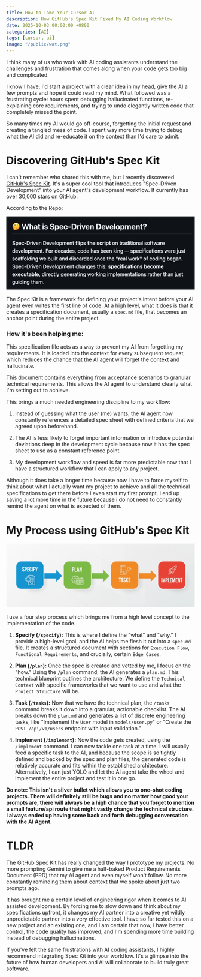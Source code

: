 ```yaml
---
title: How to Tame Your Cursor AI
description: How GitHub's Spec Kit Fixed My AI Coding Workflow
date: 2025-10-03 00:00:00 +0800
categories: [AI]
tags: [cursor, ai]
image: "/public/wat.png"
---
```


I think many of us who work with AI coding assistants understand the challenges and frustration that comes along when your code gets too big and complicated. 

I know I have, I'd start a project with a clear idea in my head, give the AI a few prompts and hope it could read my mind. What followed was a frustrating cycle: hours spent debugging hallucinated functions, re-explaining core requirements, and trying to undo elegantly written code that completely missed the point.

So many times my AI would go off-course, forgetting the initial request and creating a tangled mess of code. I spent way more time trying to debug what the AI did and re-educate it on the context than I'd care to admit. 

# Discovering GitHub's Spec Kit

I can't remember who shared this with me, but I recently discovered [GitHub's Spec Kit](https://github.com/github/spec-kit). It's a super cool tool that introduces "Spec-Driven Development" into your AI agent's development workflow. It currently has over 30,000 stars on GitHub.

According to the Repo:

![SDD](/public/SDD.png)


The Spec Kit is a framework for defining your project's intent before your AI agent even writes the first line of code. At a high level, what it does is that it creates a specification document, usually a `spec.md` file, that becomes an anchor point during the entire project.

### **How it's been helping me:**

This specification file acts as a way to prevent my AI from forgetting my requirements. It is loaded into the context for every subsequent request, which reduces the chance that the AI agent will forget the context and hallucinate.

This document contains everything from acceptance scenarios to granular technical requirements. This allows the AI agent to understand clearly what I'm setting out to achieve.

This brings a much needed engineering discipline to my workflow:

1. Instead of guessing what the user (me) wants, the AI agent now constantly references a detailed spec sheet with defined criteria that we agreed upon beforehand.
 
2. The AI is less likely to forget important information or introduce potential deviations deep in the development cycle because now it has the spec sheet to use as a constant reference point.

3. My development workflow and speed is far more predictable now that I have a structured workflow that I can apply to any project. 
   
Although it does take a longer time because now I have to force myself to think about what I actually want my project to achieve and all the technical specifications to get there before I even start my first prompt. I end up saving a lot more time in the future because i do not need to constantly remind the agent on what is expected of them.

# My Process using GitHub's Spec Kit

![SPTI](/public/SPTI.png)

I use a four step process which brings me from a high level concept to the implementation of the code. 

1. **Specify (`/specify`):** This is where I define the "what" and "why." I provide a high-level goal, and the AI helps me flesh it out into a `spec.md` file. It creates a structured document with sections for `Execution Flow`, `Functional Requirements`, and crucially, certain `Edge Cases`.

2. **Plan (`/plan`):** Once the spec is created and vetted by me, I focus on the "how." Using the `/plan` command, the AI generates a `plan.md`. This technical blueprint outlines the architecture. We define the `Technical Context` with specific frameworks that we want to use and what the `Project Structure` will be.

3. **Task (`/tasks`):** Now that we have the technical plan, the `/tasks` command breaks it down into a granular, actionable checklist. The AI breaks down the `plan.md` and generates a list of discrete engineering tasks, like "Implement the `User` model in `models/user.py`" or "Create the `POST /api/v1/users` endpoint with input validation."

4. **Implement (`/implement`):** Now the code gets created, using the `/implement` command. I can now tackle one task at a time. I will usually feed a specific task to the AI, and because the scope is so tightly defined and backed by the spec and plan files, the generated code is relatively accurate and fits within the established architecture. Alternatively, I can just YOLO and let the AI agent take the wheel and implement the entire project and test it in one go. 

**Do note: This isn't a silver bullet which allows you to one-shot coding projects. There will definitely still be bugs and no matter how good your prompts are, there will always be a high chance that you forget to mention a small feature/api route that might vastly change the technical structure. I always ended up having some back and forth debugging conversation with the AI Agent.**

# TLDR

The GitHub Spec Kit has really changed the way I prototype my projects. No more prompting Gemini to give me a half-baked Product Requirements Document (PRD) that my AI agent and even myself won't follow. No more constantly reminding them about context that we spoke about just two prompts ago. 

It has brought me a certain level of engineering rigor when it comes to AI assisted development. By forcing me to slow down and think about my specifications upfront, it changes my AI partner into a creative yet wildly unpredictable partner into a very effective tool. I have so far tested this on a new project and an existing one, and I am certain that now, I have better control, the code quality has improved, and I'm spending more time building instead of debugging hallucinations. 

If you've felt the same frustrations with AI coding assistants, I highly recommend integrating Spec Kit into your workflow. It's a glimpse into the future of how human developers and AI will collaborate to build truly great software.